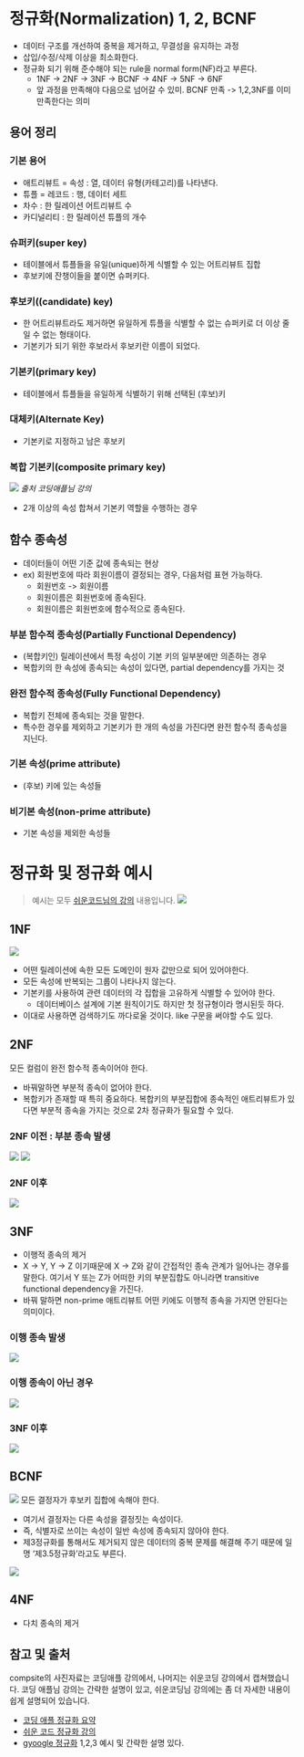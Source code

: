 정규화(Normalization) 1, 2, BCNF
===
- 데이터 구조를 개선하여 중복을 제거하고, 무결성을 유지하는 과정
- 삽입/수정/삭제 이상을 최소화한다.
- 정규화 되기 위해 준수해야 되는 rule을 normal form(NF)라고 부른다.
  - 1NF -> 2NF -> 3NF -> BCNF -> 4NF -> 5NF -> 6NF
  - 앞 과정을 만족해야 다음으로 넘어갈 수 있미. BCNF 만족 -> 1,2,3NF를 이미 만족한다는 의미

## 용어 정리
### 기본 용어
- 애트리뷰트 = 속성 : 열, 데이터 유형(카테고리)를 나타낸다. 
- 튜플 = 레코드 : 행, 데이터 세트
- 차수 : 한 릴레이션 어트리뷰트 수
- 카디널리티 : 한 릴레이션 튜플의 개수

### 슈퍼키(super key)
- 테이블에서 튜플들을 유일(unique)하게 식별할 수 있는 어트리뷰트 집합
- 후보키에 잔챙이들을 붙이면 슈퍼키다.
### 후보키((candidate) key)
- 한 어트리뷰트라도 제거하면 유일하게 튜플을 식별할 수 없는 슈퍼키로 더 이상 줄일 수 없는 형태이다.
- 기본키가 되기 위한 후보라서 후보키란 이름이 되었다.
### 기본키(primary key)
- 테이블에서 튜플들을 유일하게 식별하기 위해 선택된 (후보)키
### 대체키(Alternate Key)
- 기본키로 지정하고 남은 후보키
### 복합 기본키(composite primary key)
![](images/composite_pk.png) *출처 코딩애플님 강의*
- 2개 이상의 속성 합쳐서 기본키 역할을 수행하는 경우

## 함수 종속성
- 데이터들이 어떤 기준 값에 종속되는 현상
- ex) 회원번호에 따라 회원이름이 결정되는 경우, 다음처럼 표현 가능하다.
  - 회원번호 -> 회원이름
  - 회원이름은 회원번호에 종속된다.
  - 회원이름은 회원번호에 함수적으로 종속된다.
### 부분 함수적 종속성(Partially Functional Dependency)
- (복합키인) 릴레이션에서 특정 속성이 기본 키의 일부분에만 의존하는 경우
- 복합키의 한 속성에 종속되는 속성이 있다면, partial dependency를 가지는 것
### 완전 함수적 종속성(Fully Functional Dependency)
- 복합키 전체에 종속되는 것을 말한다.
- 특수한 경우를 제외하고 기본키가 한 개의 속성을 가진다면 완전 함수적 종속성을 지닌다.
### 기본 속성(prime attribute)
- (후보) 키에 있는 속성들
### 비기본 속성(non-prime attribute)
- 기본 속성을 제외한 속성들

# 정규화 및 정규화 예시
> 예시는 모두 [쉬운코드님의 강의](https://www.youtube.com/watch?v=EdkjkifH-m8&list=PLcXyemr8ZeoREWGhhZi5FZs6cvymjIBVe&index=23) 내용입니다.
![](images/easy_exam.png)
## 1NF
![](images/easy_1nf.png)
- 어떤 릴레이션에 속한 모든 도메인이 원자 값만으로 되어 있어야한다.
- 모든 속성에 반복되는 그룹이 나타나지 않는다.
- 기본키를 사용하여 관련 데이터의 각 집합을 고유하게 식별할 수 있어야 한다.
  - 데이터베이스 설계에 기본 원칙이기도 하지만 첫 정규형이라 명시된듯 하다.
- 이대로 사용하면 검색하기도 까다로울 것이다. like 구문을 써야할 수도 있다.
## 2NF
모든 컬럼이 완전 함수적 종속이어야 한다.
- 바꿔말하면 부분적 종속이 없어야 한다.
- 복합키가 존재할 때 특히 중요하다. 복합키의 부분집합에 종속적인 애트리뷰트가 있다면 부분적 종속을 가지는 것으로 2차 정규화가 필요할 수 있다.
### 2NF 이전 : 부분 종속 발생
![](images/easy_2nf1.png)
![](images/easy_2nf.png)
### 2NF 이후
![](images/easy_2nf3.png)

## 3NF
- 이행적 종속의 제거
- X -> Y, Y -> Z 이기때문에 X -> Z와 같이 간접적인 종속 관계가 일어나는 경우를 말한다. 여기서 Y 또는 Z가 어떠한 키의 부분집합도 아니라면  transitive functional dependency을 가진다.
- 바꿔 말하면 non-prime 애트리뷰트 어떤 키에도 이행적 종속을 가지면 안된다는 의미이다.
### 이행 종속 발생
![](images/easy_3nf1.png)
### 이행 종속이 아닌 경우 
![](images/easy_3nf_not.png)
### 3NF 이후
![](images/easy_3nf3.png)
## BCNF
![](images/easy_bcnf.png)
모든 결정자가 후보키 집합에 속해야 한다.
- 여기서 결정자는 다른 속성을 결정짓는 속성이다.
- 즉, 식별자로 쓰이는 속성이 일반 속성에 종속되지 않아야 한다.
- 제3정규화를 통해서도 제거되지 않은 데이터의 중복 문제를 해결해 주기 때문에 일명 ‘제3.5정규화’라고도 부른다.

![](images/easy_bcnf2.png)
## 4NF
- 다치 종속의 제거
## 참고 및 출처
compsite의 사진자료는 코딩애플 강의에서, 나머지는 쉬운코딩 강의에서 캡쳐했습니다. 코딩 애플님 강의는 간략한 설명이 있고, 쉬운코딩님 강의에는 좀 더 자세한 내용이 쉽게 설명되어 있습니다.
- [코딩 애플 정규화 요약](https://www.youtube.com/watch?v=Y1FbowQRcmI&t=3s)
- [쉬운 코드 정규화 강의](https://www.youtube.com/watch?v=EdkjkifH-m8&list=PLcXyemr8ZeoREWGhhZi5FZs6cvymjIBVe&index=23)
- [gyoogle 정규화](https://gyoogle.dev/blog/computer-science/data-base/Normalization.html) 1,2,3 예시 및 간략한 설명 있다.
